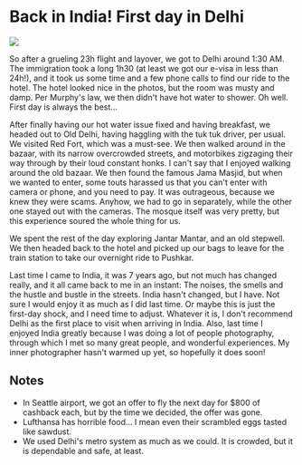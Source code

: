 # Back in India! First day in Delhi

![](https://blogger.googleusercontent.com/img/b/R29vZ2xl/AVvXsEjxJz1XwktUotnURSW-d-PhXNtfR3cPQ1pnmCemvUqIZMMmbSF0JDLpqK7mXTRp3FoQC44ykjrmOrw5QIHcVTbsSfik7ysmAGW5S3oUUdvYgBFz9QJwQuwWBlXpQJLFocOf51wqttVQkFsc/s5000/%255BUNSET%255D)

So after a grueling 23h flight and layover, we got to Delhi around 1:30 AM. The immigration took a long 1h30 (at least we got our e-visa in less than 24h!), and it took us some time and a few phone calls to find our ride to the hotel. The hotel looked nice in the photos, but the room was musty and damp. Per Murphy's law, we then didn't have hot water to shower. Oh well. First day is always the best... 

After finally having our hot water issue fixed and having breakfast, we headed out to Old Delhi, having haggling with the tuk tuk driver, per usual. We visited Red Fort, which was a must-see. We then walked around in the bazaar, with its narrow overcrowded streets, and motorbikes zigzaging their way through by their loud constant honks. I can't say that I enjoyed walking around the old bazaar. We then found the famous Jama Masjid, but when we wanted to enter, some touts harassed us that you can't enter with camera or phone, and you need to pay. It was outrageous, because we knew they were scams. Anyhow, we had to go in separately, while the other one stayed out with the cameras. The mosque itself was very pretty, but this experience soured the whole thing for us. 

We spent the rest of the day exploring Jantar Mantar, and an old stepwell. We then headed back to the hotel and picked up our bags to leave for the train station to take our overnight ride to Pushkar.

Last time I came to India, it was 7 years ago, but not much has changed really, and it all came back to me in an instant: The noises, the smells and the hustle and bustle in the streets. India hasn't changed, but I have. Not sure I would enjoy it as much as I did last time. Or maybe this is just the first-day shock, and I need time to adjust. Whatever it is, I don't recommend Delhi as the first place to visit when arriving in India. Also, last time I enjoyed India greatly because I was doing a lot of people photography, through which I met so many great people, and wonderful experiences. My inner photographer hasn't warmed up yet, so hopefully it does soon!

## Notes

- In Seattle airport, we got an offer to fly the next day for $800 of cashback each, but by the time we decided, the offer was gone.
- Lufthansa has horrible food... I mean even their scrambled eggs tasted like sawdust.
- We used Delhi's metro system as much as we could. It is crowded, but it is dependable and safe, at least.
